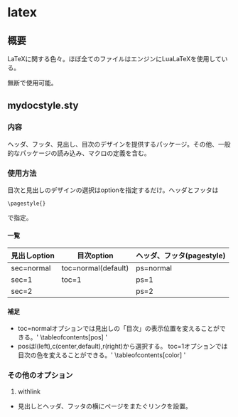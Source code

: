 # latex
## 概要
LaTeXに関する色々。ほぼ全てのファイルはエンジンにLuaLaTeXを使用している。

無断で使用可能。
## mydocstyle.sty
### 内容
ヘッダ、フッタ、見出し、目次のデザインを提供するパッケージ。その他、一般的なパッケージの読み込み、マクロの定義を含む。
### 使用方法
目次と見出しのデザインの選択はoptionを指定するだけ。ヘッダとフッタは
~~~
\pagestyle{}
~~~
で指定。
#### 一覧
|見出しoption|目次option|ヘッダ、フッタ(pagestyle)|
|---|---|---|
|sec=normal|toc=normal(default)|ps=normal|
|sec=1|toc=1|ps=1|
|sec=2| |ps=2|
#### 補足
- toc=normalオプションでは見出しの「目次」の表示位置を変えることができる。' \tableofcontents[pos] '
- posはl(left),c(center,default),r(right)から選択する。
toc=1オプションでは目次の色を変えることができる。' \tableofcontents[color] '
### その他のオプション
1. withlink
  - 見出しとヘッダ、フッタの横にページをまたぐリンクを設置。
